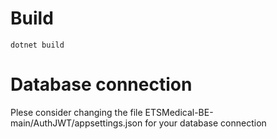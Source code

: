 # Build

```
dotnet build
```


# Database connection

Plese consider changing the file ETSMedical-BE-main/AuthJWT/appsettings.json for your database connection


